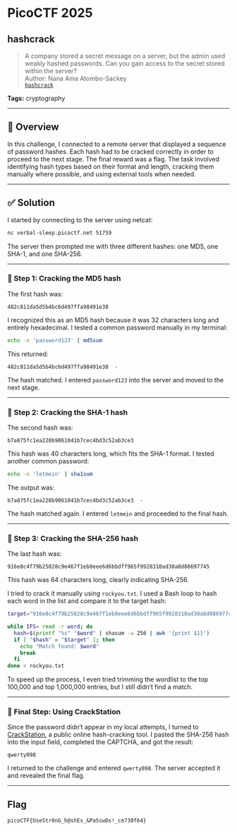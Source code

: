 # PicoCTF 2025

## hashcrack

> A company stored a secret message on a server, but the admin used weakly hashed passwords. Can you gain access to the secret stored within the server?  
> Author: Nana Ama Atombo-Sackey  
> [`hashcrack`](hashcrack)

**Tags:** cryptography

---

## 🧾 Overview

In this challenge, I connected to a remote server that displayed a sequence of password hashes. Each hash had to be cracked correctly in order to proceed to the next stage. The final reward was a flag. The task involved identifying hash types based on their format and length, cracking them manually where possible, and using external tools when needed.

---

## ✅ Solution

I started by connecting to the server using netcat:

```bash
nc verbal-sleep.picoctf.net 51759
```

The server then prompted me with three different hashes: one MD5, one SHA-1, and one SHA-256.

---

### 🔐 Step 1: Cracking the MD5 hash

The first hash was:

```
482c811da5d5b4bc6d497ffa98491e38
```

I recognized this as an MD5 hash because it was 32 characters long and entirely hexadecimal. I tested a common password manually in my terminal:

```bash
echo -n 'password123' | md5sum
```

This returned:

```
482c811da5d5b4bc6d497ffa98491e38  -
```

The hash matched. I entered `password123` into the server and moved to the next stage.

---

### 🔐 Step 2: Cracking the SHA-1 hash

The second hash was:

```
b7a875fc1ea228b9061041b7cec4bd3c52ab3ce3
```

This hash was 40 characters long, which fits the SHA-1 format. I tested another common password:

```bash
echo -n 'letmein' | sha1sum
```

The output was:

```
b7a875fc1ea228b9061041b7cec4bd3c52ab3ce3  -
```

The hash matched again. I entered `letmein` and proceeded to the final hash.

---

### 🔐 Step 3: Cracking the SHA-256 hash

The last hash was:

```
916e8c4f79b25028c9e467f1eb8eee6d6bbdff965f9928310ad30a8d88697745
```

This hash was 64 characters long, clearly indicating SHA-256.

I tried to crack it manually using `rockyou.txt`. I used a Bash loop to hash each word in the list and compare it to the target hash:

```bash
target="916e8c4f79b25028c9e467f1eb8eee6d6bbdff965f9928310ad30a8d88697745"

while IFS= read -r word; do
  hash=$(printf "%s" "$word" | shasum -a 256 | awk '{print $1}')
  if [ "$hash" = "$target" ]; then
    echo "Match found: $word"
    break
  fi
done < rockyou.txt
```

To speed up the process, I even tried trimming the wordlist to the top 100,000 and top 1,000,000 entries, but I still didn’t find a match.

---

### 🔎 Final Step: Using CrackStation

Since the password didn’t appear in my local attempts, I turned to [CrackStation](https://crackstation.net), a public online hash-cracking tool. I pasted the SHA-256 hash into the input field, completed the CAPTCHA, and got the result:

```
qwerty098
```

I returned to the challenge and entered `qwerty098`. The server accepted it and revealed the final flag.

---

## Flag

```
picoCTF{UseStr0nG_h@shEs_&PaSswDs!_ce730f64}
```
